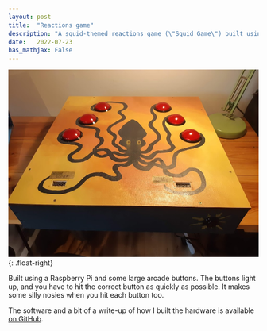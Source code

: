 ```yaml
---
layout: post
title:  "Reactions game"
description: "A squid-themed reactions game (\"Squid Game\") built using a Raspberry Pi, large arcade buttons, and 7 segment displays."
date:   2022-07-23
has_mathjax: False
---
```


![Example Daily Whiskers](/images/reactions-finished.png){: .float-right}

Built using a Raspberry Pi and some large arcade buttons.  The buttons light up, and you have to hit the correct button
as quickly as possible.  It makes some silly nosies when you hit each button too.

The software and a bit of a write-up of how I built the hardware is available [on GitHub](https://github.com/SimonStJG/reactions).
